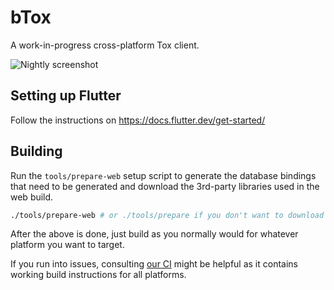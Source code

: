 # bTox

A work-in-progress cross-platform Tox client.

![Nightly screenshot](https://github.com/TokTok/bTox/releases/download/nightly/btox-linux.png)

## Setting up Flutter

Follow the instructions on https://docs.flutter.dev/get-started/

## Building

Run the `tools/prepare-web` setup script to generate the database bindings that need to be generated
and download the 3rd-party libraries used in the web build.

```sh
./tools/prepare-web # or ./tools/prepare if you don't want to download the web-build 3rd-party libraries.
```

After the above is done, just build as you normally would for whatever platform you want to target.

If you run into issues, consulting [our CI](.github/workflows/ci.yml) might be helpful as it
contains working build instructions for all platforms.
